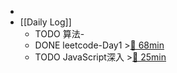 -
- [[Daily Log]]
	- TODO 算法-
	- DONE leetcode-Day1 >[🍅 68min](#agenda-pomo://?t=f-1685949946393-2400%2Cp-1685954847537-1658)
	- TODO JavaScript深入 >[🍅 25min](#agenda-pomo://?t=f-1685960178903-1500)